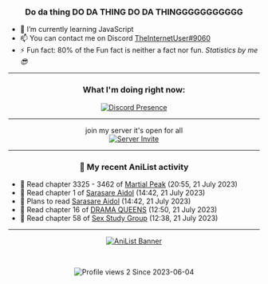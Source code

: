 <div align="center">

### Do da thing DO DA THING DO DA THINGGGGGGGGGGG
</div>

- 🌱 I’m currently learning JavaScript
- 📫 You can contact me on Discord [TheInternetUser#9060](https://discord.com/users/534117072796385300)
- ⚡ Fun fact: 80% of the Fun fact is neither a fact nor fun. _Statistics by me 😎_
<hr>

<div align="center">

### What I'm doing right now:
[![Discord Presence](https://lanyard.cnrad.dev/api/534117072796385300)](https://discord.com/users/534117072796385300)
<hr>

join my server it's open for all <br>
[![Server Invite](https://invidget.switchblade.xyz/bfYgVHxrSs)](https://discord.gg/bfYgVHxrSs)

<hr>
  
### 🌸 My recent AniList activity

</div>

<!-- ANILIST_ACTIVITY:start -->

-   📖 Read chapter 3325 - 3462 of [Martial Peak](https://anilist.co/manga/104494) (20:55, 21 July 2023)
-   📖 Read chapter 1 of [Sarasare Aidol](https://anilist.co/manga/122951) (14:42, 21 July 2023)
-   📖 Plans to read [Sarasare Aidol](https://anilist.co/manga/122951) (14:42, 21 July 2023)
-   📖 Read chapter 16 of [DRAMA QUEENS](https://anilist.co/manga/131769) (12:50, 21 July 2023)
-   📖 Read chapter 58 of [Sex Study Group](https://anilist.co/manga/145493) (12:38, 21 July 2023)

<!-- ANILIST_ACTIVITY:end -->
<hr>

<div align="center">

[![AniList Banner](https://img.anili.st/User/929966)](https://anilist.co/user/TheInternetUser)

<!-- ![Profile views](https://gpvc.arturio.dev/TheInternetUse7) Since 2023-01-09 -->
<br>

![Profile views 2](https://eng8ov7sekpf7ov.m.pipedream.net) Since 2023-06-04

</div>
